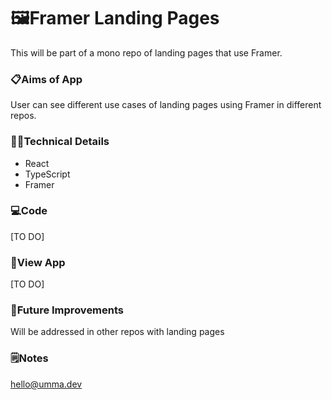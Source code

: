# 🖼️Framer Landing Pages
This will be part of a mono repo of landing pages that use Framer. 

### 📋Aims of App
User can see different use cases of landing pages using Framer in different repos. 

### 👩‍💻Technical Details
- React
- TypeScript
- Framer 

### 💻Code
[TO DO]

### 👀View App
[TO DO]

### 💭Future Improvements
Will be addressed in other repos with landing pages

### 🗒️Notes
hello@umma.dev
